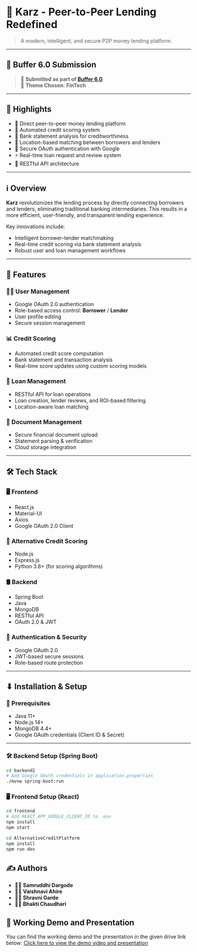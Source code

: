# 💸 Karz - Peer-to-Peer Lending Redefined

> A modern, intelligent, and secure P2P money lending platform.

---

## 📣 Buffer 6.0 Submission

> 🚀 **Submitted as part of [Buffer 6.0](https://buffer6.example.com)**  
> 🧠 **Theme Chosen**: **FinTech**

---

## 🌟 Highlights

- 🔁 Direct peer-to-peer money lending platform  
- 🧠 Automated credit scoring system  
- 🧾 Bank statement analysis for creditworthiness  
- 📍 Location-based matching between borrowers and lenders  
- 🔐 Secure OAuth authentication with Google  
- ⚡ Real-time loan request and review system  
- 🔗 RESTful API architecture  

---

## ℹ Overview

**Karz** revolutionizes the lending process by directly connecting borrowers and lenders, eliminating traditional banking intermediaries. This results in a more efficient, user-friendly, and transparent lending experience.

Key innovations include:
- Intelligent borrower-lender matchmaking
- Real-time credit scoring via bank statement analysis
- Robust user and loan management workflows

---

## 🚀 Features

### 🧑‍💼 User Management
- Google OAuth 2.0 authentication
- Role-based access control: **Borrower** / **Lender**
- User profile editing
- Secure session management

### 📊 Credit Scoring
- Automated credit score computation
- Bank statement and transaction analysis
- Real-time score updates using custom scoring models

### 💼 Loan Management
- RESTful API for loan operations
- Loan creation, lender reviews, and ROI-based filtering
- Location-aware loan matching

### 📄 Document Management
- Secure financial document upload
- Statement parsing & verification
- Cloud storage integration

---

## 🛠 Tech Stack

### 🖥 Frontend
- React.js  
- Material-UI  
- Axios  
- Google OAuth 2.0 Client  

### 🧠 Alternative Credit Scoring
- Node.js  
- Express.js  
- Python 3.8+ (for scoring algorithms)  

### 🛢 Backend
- Spring Boot  
- Java  
- MongoDB  
- RESTful API  
- OAuth 2.0 & JWT  

### 🔐 Authentication & Security
- Google OAuth 2.0  
- JWT-based secure sessions  
- Role-based route protection  

---

## ⬇ Installation & Setup

### 🔧 Prerequisites
- Java 11+  
- Node.js 14+  
- MongoDB 4.4+  
- Google OAuth credentials (Client ID & Secret)

---

### 🛠 Backend Setup (Spring Boot)

```bash
cd backend2
# Add Google OAuth credentials in application.properties
./mvnw spring-boot:run
```


### 🖥 Frontend Setup (React)
```bash
cd frontend
# Add REACT_APP_GOOGLE_CLIENT_ID to .env
npm install
npm start
```
```bash
cd AlternativeCreditPlatform
npm install
npm run dev
```

## ✍ Authors

- 👩‍💻 **Samruddhi Dargode**  
- 👩‍💻 **Vaishnavi Ahire**  
- 👩‍💻 **Shravni Garde**  
- 👩‍💻 **Bhakti Chaudhari**

## 🎥 Working Demo and Presentation
You can find the working demo and the presentation in the given drive link below:
[Click here to view the demo video and presentation](https://drive.google.com/drive/folders/1URsX9IWUJ9iU2RFXuUiwIorHW0JL-3FK?usp=drive_link)



